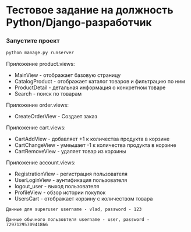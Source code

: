 # Тестовое задание на должность Python/Django-разработчик

### Запустите проект 
```python
python manage.py runserver
```


Приложение product.views:
- MainView - отображает базовую страницу
- CatalogProduct - отображает каталог товаров и фильтрацию по ним
- ProductDetail - детальная информация о конкретном товаре
- Search - поиск по товарам

Приложение order.views:
- CreateOrderView - Создает заказ

Приложение cart.views:
- CartAddView - добавляет +1 к количества продукта в корзине
- CartChangeView - умеьшает -1 к количества продукта в корзине
- CartRemoveView - удаляет товар из корзины
  
Приложение account.views:
- RegistrationView - регистрация пользователя
- UserLoginView - аунтификация пользователя
- logout_user - выход пользователя
- ProfileView - обзор истории покупок
- UsersCart - отображает корзину с количеством товара


``Данные для superuser username - vlad, password - 123``

``Данные обычного пользовтеля username - user, password - 7297129570941866 ``


